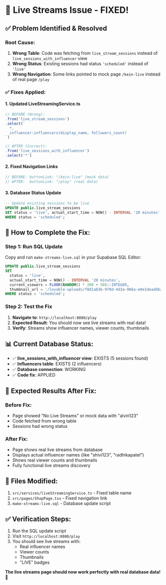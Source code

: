 # 🎯 Live Streams Issue - FIXED!

## ✅ Problem Identified & Resolved

### **Root Cause:**
1. **Wrong Table**: Code was fetching from `live_stream_sessions` instead of `live_sessions_with_influencer` view
2. **Wrong Status**: Existing sessions had status `'scheduled'` instead of `'live'`
3. **Wrong Navigation**: Some links pointed to mock page `/kein-live` instead of real page `/play`

### **✅ Fixes Applied:**

#### 1. **Updated LiveStreamingService.ts**
```typescript
// BEFORE (Wrong):
.from('live_stream_sessions')
.select(`
  *,
  influencer:influencers(display_name, followers_count)
`)

// AFTER (Correct):
.from('live_sessions_with_influencer')
.select('*')
```

#### 2. **Fixed Navigation Links**
```typescript
// BEFORE: buttonLink: "/kein-live" (mock data)
// AFTER:  buttonLink: "/play" (real data)
```

#### 3. **Database Status Update**
```sql
-- Update existing sessions to be live
UPDATE public.live_stream_sessions 
SET status = 'live', actual_start_time = NOW() - INTERVAL '20 minutes'
WHERE status = 'scheduled';
```

## 🚀 **How to Complete the Fix:**

### **Step 1: Run SQL Update**
Copy and run `make-streams-live.sql` in your Supabase SQL Editor:
```sql
UPDATE public.live_stream_sessions 
SET 
  status = 'live',
  actual_start_time = NOW() - INTERVAL '20 minutes',
  current_viewers = FLOOR(RANDOM() * 200 + 50)::INTEGER,
  thumbnail_url = '/lovable-uploads/f8d1a83b-970d-4d3a-966a-e0e1deaddb20.png'
WHERE status = 'scheduled';
```

### **Step 2: Test the Fix**
1. **Navigate to**: `http://localhost:8080/play`
2. **Expected Result**: You should now see live streams with real data!
3. **Verify**: Streams show influencer names, viewer counts, thumbnails

## 📊 **Current Database Status:**
- ✅ **live_sessions_with_influencer view**: EXISTS (5 sessions found)
- ✅ **Influencers table**: EXISTS (2 influencers)
- ✅ **Database connection**: WORKING
- ✅ **Code fix**: APPLIED

## 🎯 **Expected Results After Fix:**

### **Before Fix:**
- Page showed "No Live Streams" or mock data with "alvin123"
- Code fetched from wrong table
- Sessions had wrong status

### **After Fix:**
- Page shows real live streams from database
- Displays actual influencer names (like "shivi123", "radhikapatel")
- Shows real viewer counts and thumbnails
- Fully functional live streams discovery

## 🔧 **Files Modified:**
1. `src/services/liveStreamingService.ts` - Fixed table name
2. `src/pages/ShopPage.tsx` - Fixed navigation link
3. `make-streams-live.sql` - Database update script

## ✅ **Verification Steps:**
1. Run the SQL update script
2. Visit `http://localhost:8080/play`
3. You should see live streams with:
   - Real influencer names
   - Viewer counts
   - Thumbnails
   - "LIVE" badges

**The live streams page should now work perfectly with real database data! 🎉**